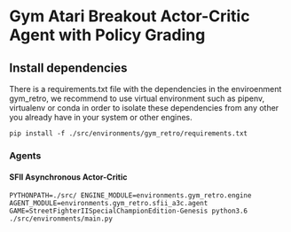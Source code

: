 Gym Atari Breakout Actor-Critic Agent with Policy Grading
===

## Install dependencies

There is a requirements.txt file with the dependencies in the enviroenment gym_retro, we recommend to use virtual environment such as pipenv, virtualenv or conda in order to isolate these dependencies from any other you already have in your system or other engines.

```
pip install -f ./src/environments/gym_retro/requirements.txt
```

### Agents

#### SFII Asynchronous Actor-Critic

```
PYTHONPATH=./src/ ENGINE_MODULE=environments.gym_retro.engine AGENT_MODULE=environments.gym_retro.sfii_a3c.agent GAME=StreetFighterIISpecialChampionEdition-Genesis python3.6 ./src/environments/main.py
```
